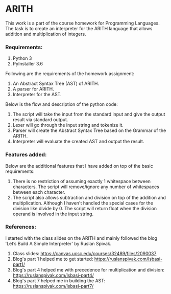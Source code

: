 # ARITH
This work is a part of the course homework for Programming Languages. The task is to create an interpreter for the ARITH language that allows addition and multiplication of integers.

### Requirements:
1. Python 3
2. PyInstaller 3.6


Following are the requirements of the homework assignment:
1. An Abstract Syntax Tree (AST) of ARITH.
2. A parser for ARITH.
3. Interpreter for the AST.


Below is the flow and description of the python code:
1. The script will take the input from the standard input and give the output result via standard output.
2. Lexer will go through the input string and tokenize it.
3. Parser will create the Abstract Syntax Tree based on the Grammar of the ARITH.
4. Interpreter will evaluate the created AST and output the result.


### Features added:
Below are the additional features that I have added on top of the basic requirements:
1. There is no restriction of assuming exactly 1 whitespace between characters. The script will remove/ignore any number of whitespaces between each character.
2. The script also allows subtraction and division on top of the addition and multiplication. Although I haven't handled the special cases for the division like divide by 0. The script will return float when the division operand is involved in the input string.


### References:
I started with the class slides on the ARITH and mainly followed the blog 'Let’s Build A Simple Interpreter' by Ruslan Spivak.

1. Class slides: https://canvas.ucsc.edu/courses/32489/files/2090037
2. Blog's part 1 helped me to get started: https://ruslanspivak.com/lsbasi-part1/
3. Blog's part 4 helped me with precedence for multiplication and division: https://ruslanspivak.com/lsbasi-part4/
4. Blog's part 7 helped me in building the AST: https://ruslanspivak.com/lsbasi-part7/

